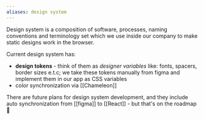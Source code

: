 ```yaml
---
aliases: design system
---
```

Design system is a composition of software, processes, naming conventions and terminology set which we use inside our company to make static designs work in the browser.

Current design system has:
- **design tokens** - think of them as *designer variables* like: fonts, spacers, border sizes e.t.c; we take these tokens manually from figma and implement them in our app as CSS variables
- color synchronization via [[Chameleon]]

There are future plans for design system development, and they include auto synchronization from [[figma]] to [[React]] - but that's on the roadmap 🚧